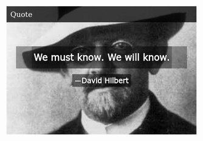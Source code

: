 <div align=center><img width="500" height="338" src="https://github.com/xingchengxu/xingchengxu/blob/main/IMG/we-must-know-we-will-know-55946432.png"/></div>
